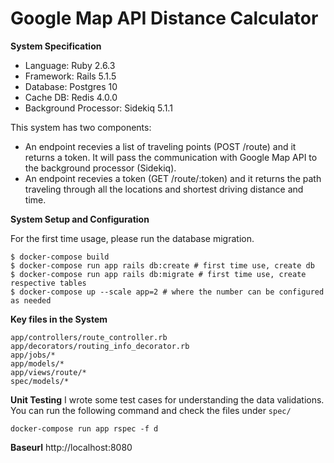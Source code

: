 # Google Map API Distance Calculator

**System Specification**

* Language: Ruby 2.6.3
* Framework: Rails 5.1.5
* Database: Postgres 10
* Cache DB: Redis 4.0.0
* Background Processor: Sidekiq 5.1.1

This system has two components:

* An endpoint recevies a list of traveling points (POST /route) and it returns a token. It will pass the communication with Google Map API to the background processor (Sidekiq).
* An endpoint recevies a token (GET /route/:token) and it returns the path traveling through all the locations and shortest driving distance and time.

**System Setup and Configuration**

For the first time usage, please run the database migration. 

```
$ docker-compose build
$ docker-compose run app rails db:create # first time use, create db 
$ docker-compose run app rails db:migrate # first time use, create respective tables
$ docker-compose up --scale app=2 # where the number can be configured as needed
```

**Key files in the System**

```
app/controllers/route_controller.rb
app/decorators/routing_info_decorator.rb
app/jobs/*
app/models/*
app/views/route/*
spec/models/*
```

**Unit Testing**
I wrote some test cases for understanding the data validations. You can run the following command and check the files under `spec/`
```
docker-compose run app rspec -f d
```

**Baseurl** 
http://localhost:8080